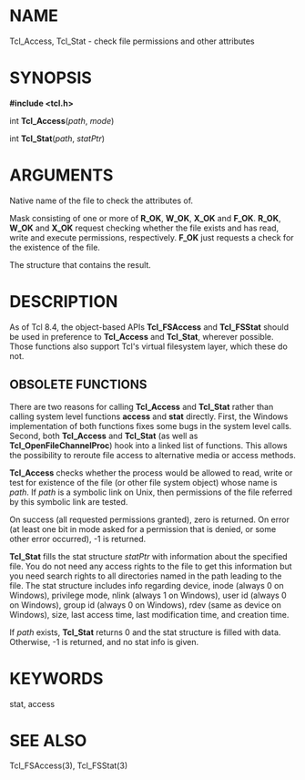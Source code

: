 # NAME

Tcl_Access, Tcl_Stat - check file permissions and other attributes

# SYNOPSIS

**#include \<tcl.h\>**

int **Tcl_Access**(*path*, *mode*)

int **Tcl_Stat**(*path*, *statPtr*)

# ARGUMENTS

Native name of the file to check the attributes of.

Mask consisting of one or more of **R_OK**, **W_OK**, **X_OK** and
**F_OK**. **R_OK**, **W_OK** and **X_OK** request checking whether the
file exists and has read, write and execute permissions, respectively.
**F_OK** just requests a check for the existence of the file.

The structure that contains the result.

# DESCRIPTION

As of Tcl 8.4, the object-based APIs **Tcl_FSAccess** and **Tcl_FSStat**
should be used in preference to **Tcl_Access** and **Tcl_Stat**,
wherever possible. Those functions also support Tcl\'s virtual
filesystem layer, which these do not.

## OBSOLETE FUNCTIONS

There are two reasons for calling **Tcl_Access** and **Tcl_Stat** rather
than calling system level functions **access** and **stat** directly.
First, the Windows implementation of both functions fixes some bugs in
the system level calls. Second, both **Tcl_Access** and **Tcl_Stat** (as
well as **Tcl_OpenFileChannelProc**) hook into a linked list of
functions. This allows the possibility to reroute file access to
alternative media or access methods.

**Tcl_Access** checks whether the process would be allowed to read,
write or test for existence of the file (or other file system object)
whose name is *path*. If *path* is a symbolic link on Unix, then
permissions of the file referred by this symbolic link are tested.

On success (all requested permissions granted), zero is returned. On
error (at least one bit in mode asked for a permission that is denied,
or some other error occurred), -1 is returned.

**Tcl_Stat** fills the stat structure *statPtr* with information about
the specified file. You do not need any access rights to the file to get
this information but you need search rights to all directories named in
the path leading to the file. The stat structure includes info regarding
device, inode (always 0 on Windows), privilege mode, nlink (always 1 on
Windows), user id (always 0 on Windows), group id (always 0 on Windows),
rdev (same as device on Windows), size, last access time, last
modification time, and creation time.

If *path* exists, **Tcl_Stat** returns 0 and the stat structure is
filled with data. Otherwise, -1 is returned, and no stat info is given.

# KEYWORDS

stat, access

# SEE ALSO

Tcl_FSAccess(3), Tcl_FSStat(3)

<!---
Copyright (c) 1998-1999 Scriptics Corporatio
-->

